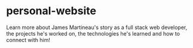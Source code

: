 # personal-website
Learn more about James Martineau's story as a full stack web developer, the projects he's worked on, the technologies he's learned and how to connect with him!
